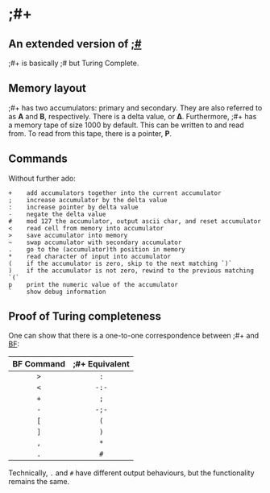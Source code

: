 # ;#+
## An extended version of [;#](https://codegolf.stackexchange.com/questions/121921)

;#+ is basically ;# but Turing Complete.

## Memory layout

;#+ has two accumulators: primary and secondary. They are also referred to as **A** and **B**, respectively.  There is a delta value, or **&Delta;**. Furthermore, ;#+ has a memory tape of size 1000 by default. This can be written to and read from. To read from this tape, there is a pointer, **P**.

## Commands

Without further ado:

    +    add accumulators together into the current accumulator
    ;    increase accumulator by the delta value
    :    increase pointer by delta value
    -    negate the delta value
    #    mod 127 the accumulator, output ascii char, and reset accumulator
    <    read cell from memory into accumulator
    >    save accumulator into memory
    ~    swap accumulator with secondary accumulator
    .    go to the (accumulator)th position in memory
    *    read character of input into accumulator
    (    if the accumulator is zero, skip to the next matching `)`
    )    if the accumulator is not zero, rewind to the previous matching `(`
    p    print the numeric value of the accumulator
    `    show debug information

## Proof of Turing completeness

One can show that there is a one-to-one correspondence between ;#+ and [BF](http://esolangs.org/wiki/Brainfuck):

| BF Command | ;#+ Equivalent |
|:----------:|:--------------:|
| `>`        | `:`            |
| `<`        | `-:-`          |
| `+`        | `;`            |
| `-`        | `-;-`          |
| `[`        | `(`            |
| `]`        | `)`            |
| `,`        | `*`            |
| `.`        | `#`            |

Technically, `.` and `#` have different output behaviours, but the functionality remains the same.
